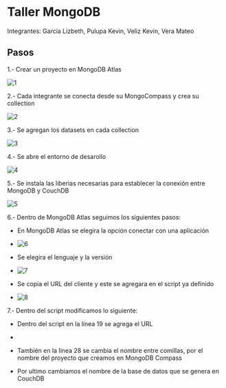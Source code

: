# Taller MongoDB
Integrantes: Garcia Lizbeth, Pulupa Kevin, Veliz Kevin, Vera Mateo

## Pasos
1.- Crear un proyecto en MongoDB Atlas

![1](https://user-images.githubusercontent.com/65980001/126688031-4eb6639d-a404-4713-80ec-181876500125.png)

2.- Cada integrante se conecta desde su MongoCompass y crea su collection

![2](https://user-images.githubusercontent.com/65980001/126693717-3bcf139e-9dbd-4580-bbd7-2d54c7e8e1e3.png)

3.- Se agregan los datasets en cada collection

![3](https://user-images.githubusercontent.com/65980001/126694178-f18183c4-0915-449c-a677-1c552faf27fa.png)

4.- Se abre el entorno de desarollo

![4](https://user-images.githubusercontent.com/65980001/126694281-a5d67b87-c3c1-4064-8c3f-8772c1bba21c.png)

5.- Se instala las liberias necesarias para establecer la conexión entre MongoDB y CouchDB

![5](https://user-images.githubusercontent.com/65980001/126694472-09db9cb8-8c72-4a59-a6fb-afaeb402f52d.png)

6.- Dentro de MongoDB Atlas seguimos los siguientes pasos:

  * En MongoDB Atlas se elegira la opción conectar con una aplicación
  
  * ![6](https://user-images.githubusercontent.com/65980001/126694666-befa8e4d-0f88-416f-9ec9-45585aeef919.png)
  
  * Se elegira el lenguaje y la versión
  
  * ![7](https://user-images.githubusercontent.com/65980001/126694791-28fa2a3f-e077-476e-944f-4bdbef106b3f.png)
  
  * Se copia el URL del cliente y este se agregara en el script ya definido
  
  * ![8](https://user-images.githubusercontent.com/65980001/126694926-031e2589-1815-4377-9264-98857d871de9.png)
  
 7.- Dentro del script modificamos lo siguiente:
 
  * Dentro del script en la línea 19 se agrega el URL
  
  * 
  
  * También en la línea 28 se cambia el nombre entre comillas, por el nombre del proyecto que creamos en MongoDB Compass
  
  * Por ultimo cambiamos el nombre de la base de datos que se genera en CouchDB
  
